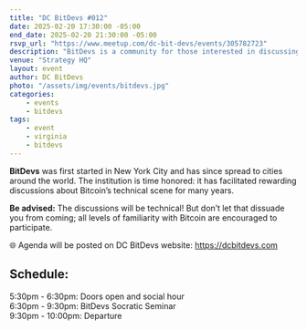 ```yaml
---
title: "DC BitDevs #012"
date: 2025-02-20 17:30:00 -05:00
end_date: 2025-02-20 21:30:00 -05:00
rsvp_url: "https://www.meetup.com/dc-bit-devs/events/305782723"
description: "BitDevs is a community for those interested in discussing and participating in the research and development of Bitcoin and related protocols. You can be well versed with or new to the topics, all are welcome."
venue: "Strategy HQ"
layout: event
author: DC BitDevs
photo: "/assets/img/events/bitdevs.jpg"
categories:
    - events
    - bitdevs
tags:
    - event
    - virginia
    - bitdevs
---
```


**BitDevs** was first started in New York City and has since spread to cities around the world. The institution is time honored: it has facilitated rewarding discussions about Bitcoin’s technical scene for many years.

**Be advised:** The discussions will be technical! But don’t let that dissuade you from coming; all levels of familiarity with Bitcoin are encouraged to participate.

🌐 Agenda will be posted on DC BitDevs website: <a href = "https://dcbitdevs.com">https://dcbitdevs.com</a><br />

## Schedule:
5:30pm - 6:30pm: Doors open and social hour<br />
6:30pm - 9:30pm: BitDevs Socratic Seminar<br />
9:30pm - 10:00pm: Departure